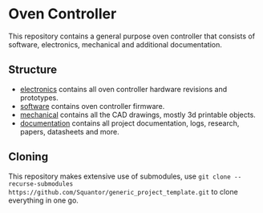 # Oven Controller
This repository contains a general purpose oven controller that consists of software, electronics, mechanical and additional documentation.
## Structure
* [electronics](electronics/README.md) contains all oven controller hardware revisions and prototypes.
* [software](software/README.md) contains oven controller firmware.
* [mechanical](mechanical/README.md) contains all the CAD drawings, mostly 3d printable objects.
* [documentation](documentation/index.md) contains all project documentation, logs, research, papers, datasheets and more.
## Cloning
This repository makes extensive use of submodules, use ```git clone --recurse-submodules https://github.com/Squantor/generic_project_template.git``` to clone everything in one go.

